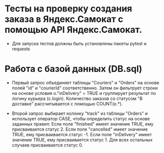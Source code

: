 ﻿# Тесты на проверку создания заказа в Яндекс.Самокат с помощью API Яндекс.Самокат.
- Для запуска тестов должны быть установлены пакеты pytest и requests

# Работа с базой данных (DB.sql)

- Первый запрос объединяет таблицы "Couriers" и "Orders" на основе полей "id" и "courierId" соответственно. 
Затем он фильтрует строки на основе условия o."inDelivery" = TRUE и группирует результат по логину курьера (c.login). 
Количество заказов со статусом "В доставке" рассчитывается с помощью COUNT(o.*).

- Второй запрос выбирает колонку "track" из таблицы "Orders" и использует оператор CASE, 
чтобы определить статус на основе заданных правил: 
Если поле "finished" имеет значение TRUE, ему присваивается статус 2. 
Если поле "cancelled" имеет значение TRUE, ему присваивается статус -1. 
Если поле "inDelivery" имеет значение TRUE, ему присваивается статус 1. 
Для всех остальных случаев присваивается статус 0.
